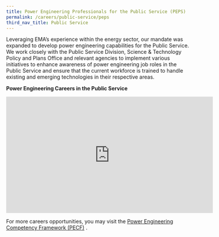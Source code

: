```yaml
---
title: Power Engineering Professionals for the Public Service (PEPS)
permalink: /careers/public-service/peps
third_nav_title: Public Service
---
```

Leveraging EMA’s experience within the energy sector, our mandate was expanded to develop power engineering capabilities for the Public Service. We work closely with the Public Service Division, Science & Technology Policy and Plans Office and relevant agencies to implement various initiatives to enhance awareness of power engineering job roles in the Public Service and ensure that the current workforce is trained to handle existing and emerging technologies in their respective areas.

**Power Engineering Careers in the Public Service**  
<iframe width="560" height="315" src="https://www.youtube.com/embed/3lDq6XZgkP0" frameborder="0" allowfullscreen=""></iframe>

For more careers opportunities, you may visit the <a href="https://www.poweringlives.gov.sg/careers/public-service/pecf/" target="_blank">Power Engineering Competency Framework (PECF)</a> .
